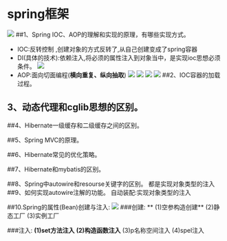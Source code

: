 # spring框架
![](https://i.imgur.com/ejtl7Eg.jpg)
##1、Spring IOC、AOP的理解和实现的原理，有哪些实现方式。
-  IOC:反转控制 ,创建对象的方式反转了,从自己创建变成了spring容器
-  DI(具体的技术):依赖注入,将必须的属性注入到对象当中，是实现ioc思想必须条件。
   ![](https://i.imgur.com/lHWxT9C.jpg)
-   AOP:面向切面编程(**横向重复、纵向抽取**)
    ![](https://i.imgur.com/EHs6Iyf.jpg)
    ![](https://i.imgur.com/yRkPwxf.jpg)
    ![](https://i.imgur.com/bC7ZALe.jpg)
    ![](https://i.imgur.com/cLRu2Oc.jpg)
##2、IOC容器的加载过程。

## 3、动态代理和cglib思想的区别。

##4、Hibernate一级缓存和二级缓存之间的区别。

##5、Spring MVC的原理。

##6、Hibernate常见的优化策略。

##7、Hibernate和mybatis的区别。

##8、Spring中autowire和resourse关键字的区别。
     都是实现对象类型的注入
##9、如何实现autowire注解的功能。
     自动装配:实现对象类型的注入

##10.Spring的属性(Bean)创建与注入:
  ![](https://i.imgur.com/Jf1BrXp.jpg)
###创建:
    ** (1)空参构造创建**
     (2)静态工厂
     (3)实例工厂 

###注入:
     **(1)set方法注入**
     **(2)构造函数注入**
      (3)p名称空间注入
      (4)spel注入